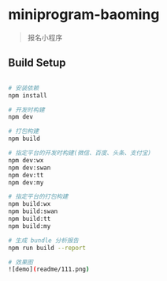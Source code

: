 # miniprogram-baoming

> 报名小程序

## Build Setup

``` bash

# 安装依赖
npm install

# 开发时构建
npm dev

# 打包构建
npm build

# 指定平台的开发时构建(微信、百度、头条、支付宝)
npm dev:wx
npm dev:swan
npm dev:tt
npm dev:my

# 指定平台的打包构建
npm build:wx
npm build:swan
npm build:tt
npm build:my

# 生成 bundle 分析报告
npm run build --report

# 效果图
![demo](readme/111.png)
```

